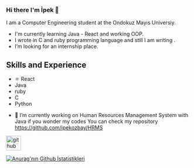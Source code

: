 ### Hi there I'm İpek 👋
I am a Computer Engineering student at the Ondokuz Mayıs Universiy.

* I'm currently learning Java - React and working OOP.
* I wrote in C and ruby programming language and still I am writing .
*  I’m looking for an internship place.

## Skills and Experience
* ⚛ React
*   Java 
*   ruby 
*   C
*   Python


- 🔭 I’m currently working on Human Resources Management System with Java  if you wonder my codes You can check my repository https://github.com/ipekozbay/HRMS


[<img src='https://cdn.jsdelivr.net/npm/simple-icons@3.0.1/icons/github.svg' alt='github' height='40'>](https://github.com/ipekozbay)  

[![Anurag'nın Github İstatistikleri](https://github-readme-stats.vercel.app/api?username=ipekozbay)](https://github.com/anuraghazra/github-readme-stats)
